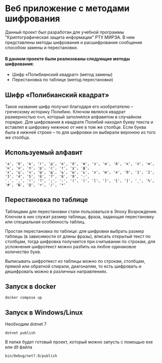 #  Веб приложение с методами шифрования

Данный проект был разработан для учебной программы "Криптографическая защита информации" РТУ МИРЭА. 
В нем представлены методы шифрования и расшифрования сообщения способом замены и перестановки.

#### В данном проекте были реализованы следующие методы шифрования:

- Шифр «Полибианский квадрат» (метод замены)
- Перестановка по таблице (метод перестановки)

## Шифр «Полибианский квадрат»

Такое название шифр получил благодаря его изобретателю – греческому историку Полибию. 
Ключом являлся квадрат размерностью n×n, который заполнялся алфавитом в случайном порядке. 
Для шифрования в квадрате Полибий находил букву текста и вставлял в шифровку нижнюю от нее в том же столбце. 
Если буква была в нижней строке – то для шифровки он выбирали верхнюю из того же столбца.

## Используемый алфавит

```text
'а', 'б', 'в', 'г', 'д', 'е', 'ё', 'ж', 'з', 'и', 'й', 'к', 'л', 'м', 'н', 'о', 'п', 'р', 'с', 'т', 'у', 'ф',
'х', 'ц', 'ч', 'ш', 'щ', 'ъ', 'ы', 'ь', 'э', 'ю', 'я', '0', '1', '2', '3', '4', '5', '6', '7', '8', '9', '-',
'.', ',', '!', '?', ';', ':', '(', ')', '[', ']', '{', '}', '_', '%', '#', '№', '@', '+', '/', '*'
```

## Перестановка по таблице

Таблицами для перестановки стали пользоваться в Эпоху Возрождения.
Ключом в них служат размер таблицы, фраза, задающая перестановку или
специальная особенность таблиц. 

Простая перестановка по таблице: для шифровки выбрать размер
таблицы (в зависимости от длины фразы), вписать открытый текст по
столбцам, тогда шифровка получается при считывании по строкам, для
усложнения шифротекст можно разбить на любое одинаковое количество букв.

Выписывать шифротекст из таблицы можно по строкам, столбцам,
прямой или обратной спирали, диагоналям, то есть шифровать и дешифровать
можно в различных направлениях. 

## Запуск в docker

```shell
docker compose up
```

## Запуск в Windows/Linux

Необходим dotnet 7

```shell
dotnet publish
```

В папке будет готовый проект, который можно запусть с помощью exe или dll файла

```text
bin/Debug/net7.0/publish
```